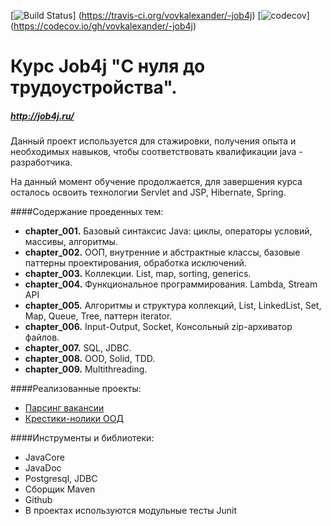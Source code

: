 [![Build Status](https://travis-ci.org/vovkalexander/-job4j.svg?branch=master)]
(https://travis-ci.org/vovkalexander/-job4j)
[![codecov](https://codecov.io/gh/vovkalexander/-job4j/branch/master/graph/badge.svg)]
(https://codecov.io/gh/vovkalexander/-job4j)

# Курс Job4j "С нуля до трудоустройства".
##### <http://job4j.ru/>

 Данный проект используется для стажировки, получения опыта и необходимых навыков, чтобы
соответствовать  квалификации  java - разработчика.

На данный момент обучение продолжается, для завершения курса
осталось освоить технологии Servlet and JSP, Hibernate, Spring.

####Содержание проеденных тем:
* **chapter_001.** Базовый синтаксис Java: циклы, операторы условий, массивы, алгоритмы.
* **chapter_002.** ООП, внутренние и абстрактные классы, базовые паттерны проектирования, обработка исключений.
* **chapter_003.** Коллекции. List, map, sorting, generics. 
* **chapter_004.** Функциональное программирования. Lambda, Stream API
* **chapter_005.** Алгоритмы и структура коллекций, List, LinkedList, Set, Map, Queue, Tree, паттерн iterator.
* **chapter_006.** Input-Output, Socket, Консольный zip-архиватор файлов.
* **chapter_007.** SQL, JDBC.
* **chapter_008.** OOD, Solid, TDD.
* **chapter_009.** Multithreading.


####Реализованные проекты:

* [Парсинг вакансии](./chapter_007/src/main/java/ru/job4j/parser/README.md)
* [Крестики-нолики ООД](./chapter_008/src/main/java/ru/job4j/tictactoe/README.md)


####Инструменты и библиотеки:
* JavaCore
* JavaDoc
* Postgresql, JDBC
* Cборщик Maven
* Github
* В проектах используются модульные тесты Junit



 



